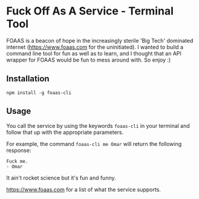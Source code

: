 
# Fuck Off As A Service - Terminal Tool
FOAAS is a beacon of hope in the increasingly sterile 'Big Tech' dominated internet (https://www.foaas.com for the uninitiated). I wanted to build a command line tool for fun as well as to learn, and I thought that an API wrapper for FOAAS would be fun to mess around with. So enjoy :)



## Installation

```
npm install -g foaas-cli
```

## Usage

You call the service by using the keywords ```foaas-cli``` in your terminal and follow that up with the appropriate parameters. 

For example, the command ```foaas-cli me Omar``` will return the following response:

```
Fuck me.
- Omar
```

It ain't rocket science but it's fun and funny.

https://www.foaas.com for a list of what the service supports.
